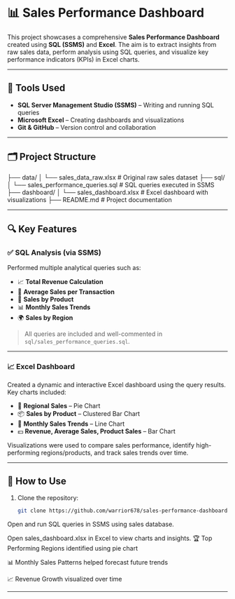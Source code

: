 

# 📊 Sales Performance Dashboard

This project showcases a comprehensive **Sales Performance Dashboard** created using **SQL (SSMS)** and **Excel**. The aim is to extract insights from raw sales data, perform analysis using SQL queries, and visualize key performance indicators (KPIs) in Excel charts.

---

## 🧰 Tools Used

- **SQL Server Management Studio (SSMS)** – Writing and running SQL queries
- **Microsoft Excel** – Creating dashboards and visualizations
- **Git & GitHub** – Version control and collaboration

---

## 🗂️ Project Structure
├── data/
│ └── sales_data_raw.xlsx # Original raw sales dataset
├── sql/
│ └── sales_performance_queries.sql # SQL queries executed in SSMS
├── dashboard/
│ └── sales_dashboard.xlsx # Excel dashboard with visualizations
├── README.md # Project documentation


---

## 🔍 Key Features

### ✅ SQL Analysis (via SSMS)
Performed multiple analytical queries such as:
- 📈 **Total Revenue Calculation**
- 🧮 **Average Sales per Transaction**
- 🛒 **Sales by Product**
- 📊 **Monthly Sales Trends**
- 🌍 **Sales by Region**

> All queries are included and well-commented in `sql/sales_performance_queries.sql`.

---

### 📈 Excel Dashboard

Created a dynamic and interactive Excel dashboard using the query results. Key charts included:

- 🥧 **Regional Sales** – Pie Chart
- 📦 **Sales by Product** – Clustered Bar Chart
- 📅 **Monthly Sales Trends** – Line Chart
- 💵 **Revenue, Average Sales, Product Sales** – Bar Chart

Visualizations were used to compare sales performance, identify high-performing regions/products, and track sales trends over time.

---

## 🚀 How to Use

1. Clone the repository:
   ```bash
   git clone https://github.com/warrior678/sales-performance-dashboard.git

Open and run SQL queries in SSMS using  sales database.

Open sales_dashboard.xlsx in Excel to view charts and insights.
🏆 Top Performing Regions identified using pie chart

📊 Monthly Sales Patterns helped forecast future trends

📈 Revenue Growth visualized over time







---


